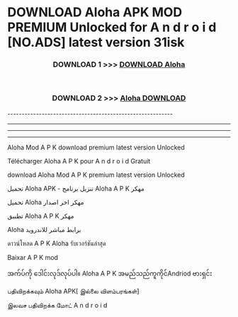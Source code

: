 # DOWNLOAD Aloha  APK MOD PREMIUM Unlocked for A n d r o i d [NO.ADS] latest version 31isk 



<div align="center">

<h3>DOWNLOAD 1 >>> <a href="https://getmod2.web.app/?judul=Aloha ">DOWNLOAD Aloha </a></h3><br>

<h3>DOWNLOAD 2 >>> <a href="https://getmod2.web.app/?judul=Aloha ">Aloha  DOWNLOAD </a></h3>

</div>
----------------------------------------------------------

----------------------------------------------------------

----------------------------------------------------------

----------------------------------------------------------

Aloha  Mod A P K download premium latest version Unlocked

Télécharger Aloha  A P K pour A n d r o i d Gratuit

download Aloha  Mod A P K premium latest version Unlocked

تحميل Aloha  APK - تنزيل برنامج Aloha  A P K مهكر

تحميل Aloha  مهكر اخر اصدار

تطبيق Aloha  A P K مهكر

Aloha  برابط مباشر للاندرويد

ดาวน์โหลด A P K Aloha  รับเวอร์ชันล่าสุด

Baixar A P K mod

အက်ပ်ကို ဒေါင်းလုဒ်လုပ်ပါ။ Aloha  A P K အမည်သည်ကူကိုင်Andriod ဗားရှင်း

பதிவிறக்கவும் Aloha  APK[ இல்லை விளம்பரங்கள்] 
 
இலவச பதிவிறக்க மோட் A n d r o i d



